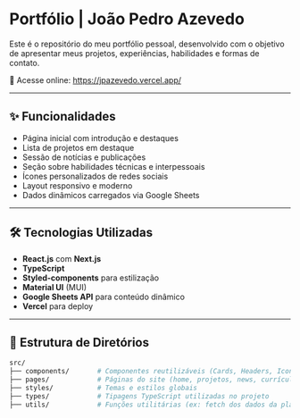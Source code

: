 # Portfólio | João Pedro Azevedo

Este é o repositório do meu portfólio pessoal, desenvolvido com o objetivo de apresentar meus projetos, experiências, habilidades e formas de contato.

🔗 Acesse online: https://jpazevedo.vercel.app/

---

## ✨ Funcionalidades

- Página inicial com introdução e destaques
- Lista de projetos em destaque
- Sessão de notícias e publicações
- Seção sobre habilidades técnicas e interpessoais
- Ícones personalizados de redes sociais
- Layout responsivo e moderno
- Dados dinâmicos carregados via Google Sheets

---

## 🛠️ Tecnologias Utilizadas

- **React.js** com **Next.js**
- **TypeScript**
- **Styled-components** para estilização
- **Material UI** (MUI)
- **Google Sheets API** para conteúdo dinâmico
- **Vercel** para deploy

---

## 📁 Estrutura de Diretórios

```bash
src/
├── components/       # Componentes reutilizáveis (Cards, Headers, Icons, etc.)
├── pages/            # Páginas do site (home, projetos, news, currículo, etc.)
├── styles/           # Temas e estilos globais
├── types/            # Tipagens TypeScript utilizadas no projeto
├── utils/            # Funções utilitárias (ex: fetch dos dados da planilha)
